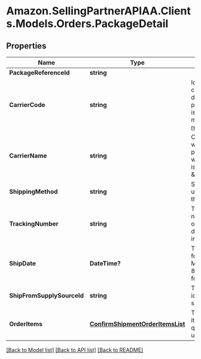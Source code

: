 # Amazon.SellingPartnerAPIAA.Clients.Models.Orders.PackageDetail
## Properties

Name | Type | Description | Notes
------------ | ------------- | ------------- | -------------
**PackageReferenceId** | **string** |  | 
**CarrierCode** | **string** | Identifies the carrier that will deliver the package. This field is required for all marketplaces, see [reference](https://developer-docs.amazon.com/sp-api/changelog/carriercode-value-required-in-shipment-confirmations-for-br-mx-ca-sg-au-in-jp-marketplaces). | 
**CarrierName** | **string** | Carrier Name that will deliver the package. Required when carrierCode is \&quot;Others\&quot;  | [optional] 
**ShippingMethod** | **string** | Ship method to be used for shipping the order. | [optional] 
**TrackingNumber** | **string** | The tracking number used to obtain tracking and delivery information. | 
**ShipDate** | **DateTime?** | The shipping date for the package. Must be in ISO-8601 date/time format. | 
**ShipFromSupplySourceId** | **string** | The unique identifier of the supply source. | [optional] 
**OrderItems** | [**ConfirmShipmentOrderItemsList**](ConfirmShipmentOrderItemsList.md) | The list of order items and quantities to be updated. | 

[[Back to Model list]](../README.md#documentation-for-models) [[Back to API list]](../README.md#documentation-for-api-endpoints) [[Back to README]](../README.md)

